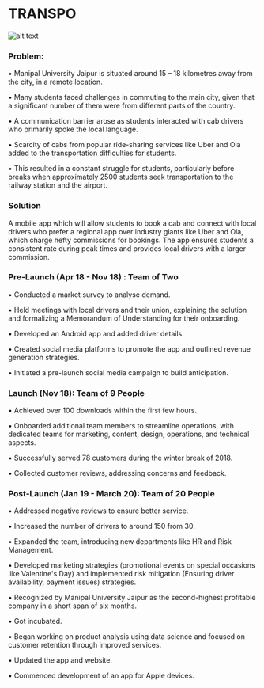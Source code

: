 # TRANSPO 

![alt text](https://github.com/[username]/[reponame]/blob/[branch]/image.jpg?raw=true)


### Problem:  
•	Manipal University Jaipur is situated around 15 – 18 kilometres away from the city, in a remote location.

•	Many students faced challenges in commuting to the main city, given that a significant number of them were from different parts of the country.

•	A communication barrier arose as students interacted with cab drivers who primarily spoke the local language.

•	Scarcity of cabs from popular ride-sharing services like Uber and Ola added to the transportation difficulties for students.

•	This resulted in a constant struggle for students, particularly before breaks when approximately 2500 students seek transportation to the railway station and the airport.

### Solution

A mobile app which will allow students to book a cab and connect with local drivers who prefer a regional app over industry giants like Uber and Ola, which charge hefty commissions for bookings. The app ensures students a consistent rate during peak times and provides local drivers with a larger commission.

### Pre-Launch (Apr 18 - Nov 18) : Team of Two

•	Conducted a market survey to analyse demand.

•	Held meetings with local drivers and their union, explaining the solution and formalizing a Memorandum of Understanding for their onboarding.

•	Developed an Android app and added driver details.

•	Created social media platforms to promote the app and outlined revenue generation strategies.

•	Initiated a pre-launch social media campaign to build anticipation.  


### Launch (Nov 18): Team of 9 People

•	Achieved over 100 downloads within the first few hours.

•	Onboarded additional team members to streamline operations, with dedicated teams for marketing, content, design, operations, and technical aspects.

•	Successfully served 78 customers during the winter break of 2018.

•	Collected customer reviews, addressing concerns and feedback.

### Post-Launch (Jan 19 - March 20): Team of 20 People

•	Addressed negative reviews to ensure better service.

•	Increased the number of drivers to around 150 from 30.

•	Expanded the team, introducing new departments like HR and Risk Management.

•	Developed marketing strategies (promotional events on special occasions like Valentine's Day) and implemented risk mitigation (Ensuring driver availability, payment issues) strategies.

•	Recognized by Manipal University Jaipur as the second-highest profitable company in a short span of six months.

•	Got incubated.

•	Began working on product analysis using data science and focused on customer retention through improved services.

•	Updated the app and website.

•	Commenced development of an app for Apple devices.





